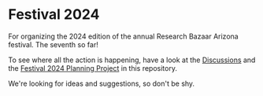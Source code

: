 # Festival 2024

For organizing the 2024 edition of the annual Research Bazaar Arizona festival. The seventh so far!

To see where all the action is happening, have a look at the [Discussions](https://github.com/resbazaz/festival2024/discussions) and the [Festival 2024 Planning Project](https://github.com/orgs/resbazaz/projects/11) in this repository.

We're looking for ideas and suggestions, so don't be shy.
